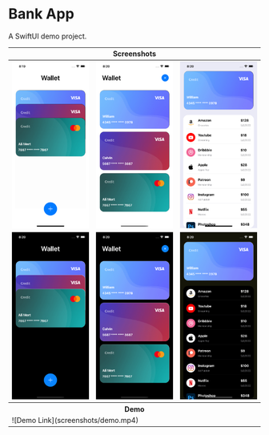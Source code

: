 # Bank App

A SwiftUI demo project.

<table>
<thead>
   <tr>
        <th colspan="3"><div align="center">Screenshots</div></th>
  </tr>
</thead>
<tbody>
  <tr>
        <td>
         <img src="screenshots/light1.png" width="200"> 
        </td>
        <td>
          <img src="screenshots/light2.png" width="200">
        </td>
        <td>
         <img src="screenshots/light3.png" width="200">
     </td>
  </tr>
   <tr>
        <td>
         <img src="screenshots/dark1.png" width="200"> 
        </td>
        <td>
          <img src="screenshots/dark2.png" width="200">
        </td>
        <td>
         <img src="screenshots/dark3.png" width="200">
     </td>
  </tr>
  <tr> 
     <th colspan="3">
     <div align="center">
        <b>Demo</b>
</div>
</th>
  </tr>
  <tr>
     <td colspan="3"> ![Demo Link](screenshots/demo.mp4) </td>
  </tr>
</tbody>
</table>
